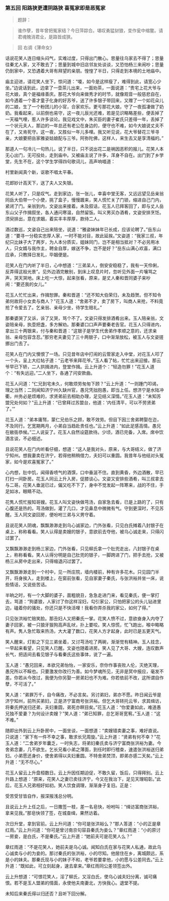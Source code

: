 <script type="text/javascript">
    var head = document.getElementsByTagName('head')[0];
    cssURL = '/public/article_1.css';
    linkTag = document.createElement('link');
    linkTag.href = cssURL;
    linkTag.setAttribute('type','text/css');
    linkTag.setAttribute('rel','stylesheet');
    head.appendChild(linkTag);
</script>
### 第五回 阳路狭更遭阴路狭 喜冤家即是恶冤家

> 题辞：

> 谁作孽，昔年曾把冤家结？今日萍踪合。堪叹勇猛豺狼，变作瓮中缩鳖。请君魂魄消君业，是路皆成狭。

> 回 右调《薄命女》

话说花笑人连日缩头闷气，实难过度，只得出门散心。思量往乌家去不得了；思量往秦尤人家，又不敢去了；思量到城中旧店邻友处谈谈，又恐怕杨三来闹吵；思量仍到家中，又恐遇着大哥有拜望的亲朋。惶惶了半日，只得走到本境的土地庙中。

庙主迎进，请花笑人坐下，惊问道：“嗄，如今是这样瘦了，难得到此，请宽心少坐。”边说话到此，边拿了一壶茶儿出来，一面劝茶，一面说道：“贵宅上花大爷与花大娘，真个是福缘善庆。那花大爷向来做秀才的时节，就像观音一般慈悲自在，如今遇着一个善才童子化身的好苏爷，送了许多银子带回来，又赠了一个如花朵儿的二娘，生了一个粉团儿的小官，合家欢乐。更亏那花大娘，守了一夜孤凄做了奶奶。我看起来，以前倒也易守，这一夜儿辰光还难，若是见识略略差些，便丢掉了一天福气哩，惹人许多谈论。我见戏文中，朱买臣的妻子崔氏只差得一年，丢掉了一个状元夫人，那边的一年总还有老公在身边的，便守也不难，如今大娘说丈夫不在了，又肯死守。这一夜，又胜似一年儿多哩。我又听见说，花大爷替花三爷寻亲，大娘要把岳家雅姿姑娘配与三爷。阿弥陀佛，这样人，来生去又是享清福的。”

那道人一句冷儿一句热儿，说了半日，只不说出花二是祸因恶积的报儿。花笑人本无心出门，无可投处，走到庙中。又被庙主说了许多，浑身不自在。出门到了乡学堂，先生不在，这个学生学得四句歌词儿，高声响唱道：

村里新闻真个新，讴歌不唱太平春。

花郎妙计高天下，送了夫人又失银。

花笑人听了，只是叹气。走到家边，张一张儿，幸喜中堂无客，又远远望见岳亲翁同岳大伯带一个小使，挑了盒子，慢慢踱来，笑人慌忙关了门锁，缩进自己门内，紧闭了门。亲翁到内，文姿出来接着。未及叙话，花玉人已拜客回了，即与丈人岳东山父子作揖叙坐，各人通问寒温，自然留饭。叫义男买办酒肴，文姿安排烹饪。须臾排出，意在求姻，着实丰丰厚厚，款待二人。

酒过数巡，文姿自己出来陪坐，说道：“雅姿妹妹年已长成，应该论聘了。”岳东山道：“要寻一分稳实忠厚人家，一时不能对目，故此延挨。”文姿道：“我家三叔，年纪只比妹子大了两岁，为人本分质实，姐妹同门，岂不是相当抵对？不必另用冰人，只女婿与我作主，聘金自厚，嫁送不争，岂不是好？”岳东山满心欢喜，满口应承，只教择日发礼，毕姻便是。

花笑人在门内听了半日，心中想道：“三弟呆人，倒安安稳稳了，我有一天伶俐，反弄得这般光景”。见外边酒完散别，到床上叹息片时，忽听见外面一片嚷骂之声，哭天哭地。床上吃一大惊，起来张看，原来，是丈人秦和晋同婆子来吵闹：“要还我的女儿。”

花玉人忙忙出来，作揖恕罪。秦和晋道：“还不知大伯荣归，未及趋贺。但不知令弟何故将小女卖与商人？”花玉人道：“舍弟不才，卖了房下，叫商人来抢，不料竟抢了令爱去了。乞亲翁、亲母少坐，待学生赔礼。”

那秦婆哭了又诉，诉了又哭，骂个不了。文姿只得发排酒肴出来。玉人陪亲翁，文姿陪亲母，执壶把盏，多方解劝。那秦婆口口声声要秦老告官。花玉人只得进内，拿出三十两银来，付与秦和晋道：“这银子是学生代舍弟作孝顺之意的，还求亲翁、亲母包容含忍。”那穷老夫妻见了三十两银子，口中渐渐放松，被玉人与文姿搓挪出门去了。

花笑人在门内又懊恨了一场。只见昔年店中打闹的云管家走入中堂，对花玉人叩了一个头，呈上大红帖子道：“云老爷来拜花爷。”玉人看了帖，忙忙出来迎接。那云爷早已下轿，二人拱揖进内，登堂作揖。云上升道个：“轻造勿罪！”花玉人道个：“有失远迎。”二人坐下，各通了问安款曲。

花玉人问道：“仁兄到宅未久，何敢烦劳匆匆下顾？”云上升道：“一则踵门叩谒，理之当然；二则闻知济宁州久缺州官，愚兄凭拙抱愚，即当上任。想济宁是水陆冲衢，州务必是烦难的，求贤弟前去相助办理，足见结义深情。”花玉人道：“未知苏盟兄处何如？”云上升道：“已曾拜过苏盟台，他道：‘内任清平，可以不劳贤弟了。’”

花玉人道：“弟本庸驽，蒙仁兄伯乐之顾，敢不效劳。但目下因三舍弟聘娶在迩，不及同行。乞宽期两月，小弟自当趋赴贵任也。”云上升道：“如此足感高情。愚兄在敝衙恭候。”二人说妥了。花玉人自然设筵款待。少顷，酒已完备，入席。席中饮酒言谈，不必细述。

且说花笑人在门内听看仔细，想道：“这人是我对头，原来，与大哥结义，做了济宁知州。想我妻卖在济宁，若得他稍稍借力，夫妇可以重圆。我昔年与他结对头冤家，如今是欢喜冤家了。”

心内想，肚中饥，闻得香喷气的酒馔，口中垂涎不住。直到黄昏，外边酒散，早已打扫一间卧房。花玉人同云上升入房，促膝谈心。文姿又安排些酒肴，叫三叔拿去与二哥。花笑人垂涎已过，偏又吃不下了，身中不觉发起一阵寒来，战的不住，手足如冰，眼睛不动。

花隽人慌忙报知哥嫂。花玉人叫文姿快做芎汤，自家急去看，已是上路的了，只有心腹还是热的。芎汤做到，灌了几口，才见鼻息中微微有气。守到更深时，不见苏醒。玉人同文姿回房，便吩咐三弟与义男守着。

且说花笑人阴魂，飘飘渺渺走到乌心诚家边，门外张看，只见白氏摊着八封银子在桌上，称称看看。笑人认得是卖嫂的银子，意欲前去夺他，被乌心诚走来，只得闪过罢了。

又飘飘渺渺走到杨三家边，门外张看，只见柳氏拿一个肚兜走出，八封银子在桌上，称称看看。笑人认得分明是自己肚兜的银子，一脚跨进了门，把手去抢，又被杨三从房中走出来，只得缩退闪过罢了。

又飘飘渺渺走到一个村中，见一所庄院，墙内楼前，种有许多花木。只见园门半开，将身挨入，走到楼上，在窗前张看，见自家妻子秦氏，与张洪裕并坐一床，说些情话，又说些苦话。

半晌之时，有一个大脚的婆子，面粗貌丑，急急走进门来，看见秦氏，便一掌打去，骂道：“狗婆狼，人家讨了你这样淫妇，勾引家公，只怕把家公的头儿钻进里边，磕着你的骚处，你还只是不快活哩！我看你弄杀我的家公，如何了得。”

只见张洪裕忙赔笑脸。那丑妇人又把秦氏一掌。花笑人愤不过，意欲奋身入内夺了妻子回家，被一只狼牙狠狗高声乱吠，扑上要咬。笑人惊慌，忙飞跑出，喉中略略有声。隽人急忙取来热汤，大大灌了数口，花笑人方才起身，此时已是五更天气。

笑人醒来，灯影之下见三弟坐着，又讨芎汤吃了两碗，渐渐觉有精神。玉人挂念，一早起来看望，只见笑人已醒。文姿也随着进房。笑人见了大哥、大嫂，连叹数声长气，把适间去看见银子与看秦氏这些事体，说了一遍。

玉人道：“愚兄回来，本欲兄弟怡怡，一家安乐，奈你作事丧败人伦，灭绝天理，愚兄所以不睬也。只要激发你改行为善。如今梦魂所见，无非是冥中报应，毫发不差。你若从今改过，我便为你另娶一房弟妇也不为难。你若依前不改，这所谓自作孽，不可活了。”

笑人道：“弟罪万千，自今痛改，不必言矣。另讨弟妇，弟亦不愿。昨日闻云爷是济宁知州，前所买弟妇，正是济宁富商号张洪裕。但乞大哥转托云爷，求其缉访，将秦氏押送归还弟，夫妇重圆，弟死亦瞑目矣。”花玉人道：“你爱妻如此，难道愚兄独不爱妻？为何设计卖嫂？”笑人道：“弟已知罪，总乞哥哥宽宥。”玉人道：“这不难。”

随即出外到云上升卧房中，一面坐谈，一面想道：“卖嫂错卖妻之事，难好直说。只说道：“家下有一件不幸之事，敢求长兄周旋。”云上升道：“贤弟有何不幸？”花玉人道：“二舍弟岁年囊乏，一时失志，将弟妇秦氏卖与济宁富商张洪裕为妻。今舍弟念妻，几不欲生。乞长兄看小弟之薄面，到任时即行稽查，速遣张洪裕送归弟妇。小弟愿还身价，使舍弟得以夫妇重圆。不特舍弟焚顶，即弟亦感二天矣。”云上升道：“无不尽心。”

花玉人留云上升盘桓数日。云上升因任期迫促，不敢久留，饭后，只得拜别。云上升路上想道：“原来，花笑人之妻已卖往济宁，今又在我治下，足见天理昭彰。”此后，花玉人兄弟相好如初。笑人饮食调理，渐渐身子复旧。正是：

受苦受甘皆自作，报深报浅总分明。

且说云上升上任之后，一日撒签一枝，差一名皂快，吩咐叫：“缉访富商张洪裕，拿来见我。”那皂快领了签，在城查缉，果然访着。

次日升堂，拿到官前。云上升问道：“你可是张洪裕么？”那人答道：“小的正是章红雨。”云上升问道：“你可是曾讨南京句容县秦氏为妾么？”章红雨道：“小的原讨一房妾，是白氏，不是秦氏。”云上升道：“她前夫可是花笑人么？”

章红雨道：“不是花笑人，她前夫是乌心诚。闻知白氏在家与花笑人私通，故此乌心诚卖与小的为妾的。那讨秦氏的张洪裕，小的尽知。他居住在乡，离城颇远，系是小的妹夫。那秦氏现与小的妹子不和，老爷若要拿他，小的愿与公差同去。”云上升道：“既如此，可立刻起身，速去拿来。”章红雨同公差领签出外。

云上升想道：“可恨花笑人，淫了柳氏，又淫白氏，使乌心诚夫妇分离，诚可痛恨。若不是玉人盟弟的情面，永使他夫南妻北，方快我心。退堂不提。

未知后来秦氏得以归还否？且听下回分解。

